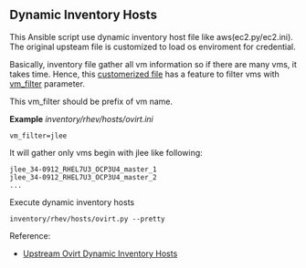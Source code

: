Dynamic Inventory Hosts 
-----------------------

This Ansible script use dynamic inventory host file like aws(ec2.py/ec2.ini). The original upsteam file is customized to load os enviroment for credential.

Basically, inventory file gather all vm information so if there are many vms, it takes time. Hence, this [customerized file](../inventory/rhev/hosts/ovirt.py) has a feature to filter vms with [vm_filter](../inventory/rhev/hosts/ovirt.ini) parameter. 

This vm_filter should be prefix of vm name.

**Example**
*inventory/rhev/hosts/ovirt.ini*
```
vm_filter=jlee
```

It will gather only vms begin with jlee like following:
```
jlee_34-0912_RHEL7U3_OCP3U4_master_1
jlee_34-0912_RHEL7U3_OCP3U4_master_2
...
```


Execute dynamic inventory hosts 
```
inventory/rhev/hosts/ovirt.py --pretty
```

Reference:
- [Upstream Ovirt Dynamic Inventory Hosts](https://fossies.org/linux/ansible/contrib/inventory/rhv.py)
